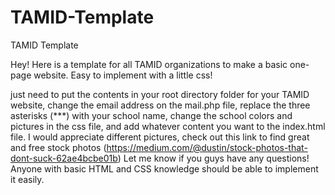 TAMID-Template
==============

TAMID Template

Hey! Here is a template for all TAMID organizations to make a basic one-page website. Easy to implement with a little css!

just need to put the contents in your root directory folder for your TAMID website, change the email address on the mail.php file, replace the three asterisks (***) with your school name, change the school colors and pictures in the css file, and add whatever content you want to the index.html file. I would appreciate different pictures, check out this link to find great and free stock photos (https://medium.com/@dustin/stock-photos-that-dont-suck-62ae4bcbe01b) Let me know if you guys have any questions! Anyone with basic HTML and CSS knowledge should be able to implement it easily.
